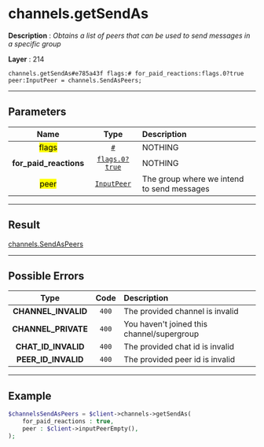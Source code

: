 # channels.getSendAs

**Description** : *Obtains a list of peers that can be used to send messages in a specific group*

**Layer** : 214

```tl
channels.getSendAs#e785a43f flags:# for_paid_reactions:flags.0?true peer:InputPeer = channels.SendAsPeers;
```

---

## Parameters

| Name | Type | Description |
| :---: | :---: | :--- |
| <mark>flags</mark> | [`#`](type/#) | NOTHING |
| **for_paid_reactions** | [`flags.0?true`](type/true) | NOTHING |
| <mark>peer</mark> | [`InputPeer`](type/InputPeer) | The group where we intend to send messages |

---

## Result

[channels.SendAsPeers](type/channels.SendAsPeers)

---

## Possible Errors

| Type | Code | Description |
| :---: | :---: | :--- |
| **CHANNEL_INVALID** | `400` | The provided channel is invalid |
| **CHANNEL_PRIVATE** | `400` | You haven't joined this channel/supergroup |
| **CHAT_ID_INVALID** | `400` | The provided chat id is invalid |
| **PEER_ID_INVALID** | `400` | The provided peer id is invalid |

---

## Example

```php
$channelsSendAsPeers = $client->channels->getSendAs(
	for_paid_reactions : true,
	peer : $client->inputPeerEmpty(),
);
```